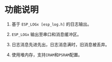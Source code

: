 # 功能说明

1. 基于 `ESP_LOGx [esp_log.h]` 的日志输出。

2. `ESP_LOGx` 输出至串口和消息缓冲区。

3. 日志消息先进先出，日志消息满时，旧消息被丢弃。

4. 使用堆内存，支持`IRAM`和`PSRAM`配置。


